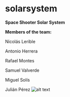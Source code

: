 # solarsystem
**Space Shooter Solar System**

**Members of the team:**

Nicolás Lerible

Antonio Herrera

Rafael Montes

Samuel Valverde

Miguel Solís

Julián Pérez
![alt text](https://aasnova.org/wp-content/uploads/2016/11/fig13.jpg)
